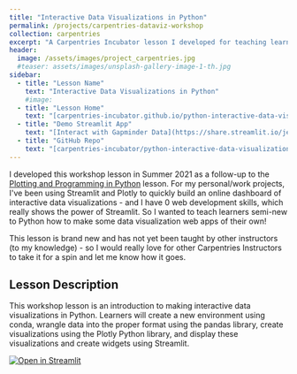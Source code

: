 ```yaml
---
title: "Interactive Data Visualizations in Python"
permalink: /projects/carpentries-dataviz-workshop
collection: carpentries
excerpt: "A Carpentries Incubator lesson I developed for teaching learners how to create interactive data visualizations in Python."
header:
  image: /assets/images/project_carpentries.jpg
  #teaser: assets/images/unsplash-gallery-image-1-th.jpg
sidebar:
  - title: "Lesson Name"
    text: "Interactive Data Visualizations in Python"
    #image:
  - title: "Lesson Home"
    text: "[carpentries-incubator.github.io/python-interactive-data-visualizations](https://carpentries-incubator.github.io/python-interactive-data-visualizations/)"
  - title: "Demo Streamlit App"
    text: "[Interact with Gapminder Data](https://share.streamlit.io/jenna-jordan/interact-with-gapminder-data-app/main/app.py)"
  - title: "GitHub Repo"
    text: "[carpentries-incubator/python-interactive-data-visualizations/](https://github.com/carpentries-incubator/python-interactive-data-visualizations/)"
---
```


I developed this workshop lesson in Summer 2021 as a follow-up to the [Plotting and Programming in Python](http://swcarpentry.github.io/python-novice-gapminder/) lesson. For my personal/work projects, I've been using Streamlit and Plotly to quickly build an online dashboard of interactive data visualizations - and I have 0 web development skills, which really shows the power of Streamlit. So I wanted to teach learners semi-new to Python how to make some data visualization web apps of their own!

This lesson is brand new and has not yet been taught by other instructors (to my knowledge) - so I would really love for other Carpentries Instructors to take it for a spin and let me know how it goes.

## Lesson Description

This workshop lesson is an introduction to making interactive data visualizations in Python. Learners will create a new environment using conda, wrangle data into the proper format using the pandas library, create visualizations using the Plotly Python library, and display these visualizations and create widgets using Streamlit.

[![Open in Streamlit](https://static.streamlit.io/badges/streamlit_badge_black_white.svg)](https://share.streamlit.io/jenna-jordan/interact-with-gapminder-data-app/main/app.py)